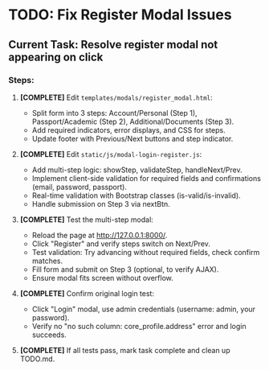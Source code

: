 # TODO: Fix Register Modal Issues

## Current Task: Resolve register modal not appearing on click

### Steps:
1. **[COMPLETE]** Edit `templates/modals/register_modal.html`:
   - Split form into 3 steps: Account/Personal (Step 1), Passport/Academic (Step 2), Additional/Documents (Step 3).
   - Add required indicators, error displays, and CSS for steps.
   - Update footer with Previous/Next buttons and step indicator.

2. **[COMPLETE]** Edit `static/js/modal-login-register.js`:
   - Add multi-step logic: showStep, validateStep, handleNext/Prev.
   - Implement client-side validation for required fields and confirmations (email, password, passport).
   - Real-time validation with Bootstrap classes (is-valid/is-invalid).
   - Handle submission on Step 3 via nextBtn.

3. **[COMPLETE]** Test the multi-step modal:
   - Reload the page at http://127.0.0.1:8000/.
   - Click "Register" and verify steps switch on Next/Prev.
   - Test validation: Try advancing without required fields, check confirm matches.
   - Fill form and submit on Step 3 (optional, to verify AJAX).
   - Ensure modal fits screen without overflow.

4. **[COMPLETE]** Confirm original login test:
   - Click "Login" modal, use admin credentials (username: admin, your password).
   - Verify no "no such column: core_profile.address" error and login succeeds.

5. **[COMPLETE]** If all tests pass, mark task complete and clean up TODO.md.
